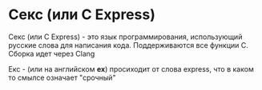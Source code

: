 # Секс (или C Express)
Секс (или C Express) - это язык программирования, использующий русские слова для написания кода. Поддерживаются все функции C. Сборка идет через Clang


Екс - (или на английском **ex**) просиходит от слова express, что в каком то смылсе означает "срочный"
